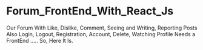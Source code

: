 # Forum_FrontEnd_With_React_Js
Our Forum With Like, Dislike, Comment, Seeing and Writing, Reporting Posts Also Login, Logout, Registration, Account, Delete, Watching Profile Needs a FrontEnd ..... So, Here It Is.
